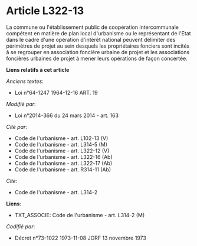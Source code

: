# Article L322-13

La commune ou l'établissement public de coopération intercommunale compétent en matière de plan local d'urbanisme ou le
représentant de l'Etat dans le cadre d'une opération d'intérêt national peuvent délimiter des périmètres de projet au sein
desquels les propriétaires fonciers sont incités à se regrouper en association foncière urbaine de projet et les associations
foncières urbaines de projet à mener leurs opérations de façon concertée.

**Liens relatifs à cet article**

_Anciens textes_:

  - Loi n°64-1247 1964-12-16 ART. 19

_Modifié par_:

  - Loi n°2014-366 du 24 mars 2014 - art. 163

_Cité par_:

  - Code de l'urbanisme - art. L102-13 (V)
  - Code de l'urbanisme - art. L314-5 (M)
  - Code de l'urbanisme - art. L322-12 (V)
  - Code de l'urbanisme - art. L322-16 (Ab)
  - Code de l'urbanisme - art. L322-17 (Ab)
  - Code de l'urbanisme - art. R314-11 (Ab)

_Cite_:

  - Code de l'urbanisme - art. L314-2

**Liens**:

  - TXT_ASSOCIE: Code de l'urbanisme - art. L314-2 (M)

_Codifié par_:

  - Décret n°73-1022 1973-11-08 JORF 13 novembre 1973
